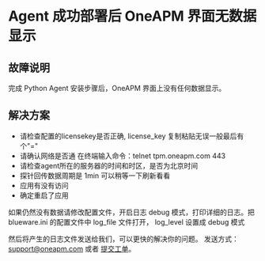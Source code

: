 # Agent 成功部署后 OneAPM 界面无数据显示
## 故障说明
完成 Python Agent 安装步骤后，OneAPM 界面上没有任何数据显示。
## 解决方案

 - 请检查配置的licensekey是否正确, license_key 复制粘贴无误一般最后有个"="
 - 请确认网络是否通  在终端输入命令：telnet tpm.oneapm.com 443
 - 请检查agent所在的服务器的时间和时区，是否为北京时间
 - 探针回传数据周期是 1min 可以稍等一下刷新看看
 - 应用有没有访问
 - 确定重启了应用

如果仍然没有数据请修改配置文件，开启日志 debug 模式，打印详细的日志。把 blueware.ini 的配置文件中 log_file 文件打开， log_level 设置成 debug 模式

然后将产生的日志文件发送给我们，可以更快的解决你的问题。
发送方式：support@oneapm.com 或者 [提交工单][1]。


  [1]: https://oneapm.kf5.com/request/new/